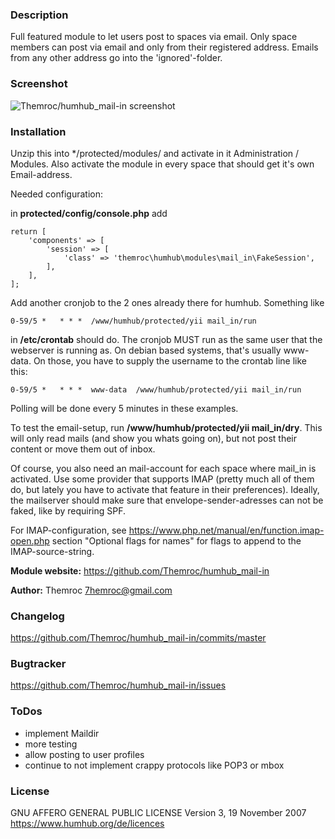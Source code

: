 ### Description
Full featured module to let users post to spaces via email. Only space
members can post via email and only from their registered address. Emails
from any other address go into the 'ignored'-folder.

### Screenshot
![Themroc/humhub_mail-in screenshot](https://raw.githubusercontent.com/Themroc/humhub_mail-in/master/assets/screenshot1.png)

### Installation
Unzip this into */protected/modules/ and activate in it Administration / Modules.
Also activate the module in every space that should get it's own Email-address.

Needed configuration:

in **protected/config/console.php** add

    return [
        'components' => [
            'session' => [
                'class' => 'themroc\humhub\modules\mail_in\FakeSession',
            ],
        ],
    ];


Add another cronjob to the 2 ones already there for humhub. Something like


    0-59/5 *   * * *  /www/humhub/protected/yii mail_in/run

in **/etc/crontab** should do. The cronjob MUST run as the same user that
the webserver is running as. On debian based systems, that's usually
www-data. On those, you have to supply the username to the crontab line
like this:

    0-59/5 *   * * *  www-data  /www/humhub/protected/yii mail_in/run

Polling will be done every 5 minutes in these examples.

To test the email-setup, run **/www/humhub/protected/yii mail_in/dry**. This will
only read mails (and show you whats going on), but not post their content or
move them out of inbox.

Of course, you also need an mail-account for each space where mail_in is activated.
Use some provider that supports IMAP (pretty much all of them do, but lately you
have to activate that feature in their preferences). Ideally, the mailserver should
make sure that envelope-sender-adresses can not be faked, like by requiring SPF.

For IMAP-configuration, see <https://www.php.net/manual/en/function.imap-open.php>
section "Optional flags for names" for flags to append to the IMAP-source-string.

__Module website:__ <https://github.com/Themroc/humhub_mail-in>

__Author:__ Themroc <7hemroc@gmail.com>

### Changelog

<https://github.com/Themroc/humhub_mail-in/commits/master>

### Bugtracker

<https://github.com/Themroc/humhub_mail-in/issues>

### ToDos

- implement Maildir
- more testing
- allow posting to user profiles
- continue to not implement crappy protocols like POP3 or mbox

### License

GNU AFFERO GENERAL PUBLIC LICENSE
Version 3, 19 November 2007
https://www.humhub.org/de/licences
